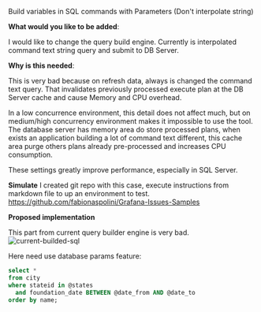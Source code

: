 Build variables in SQL commands with Parameters (Don't interpolate string)

**What would you like to be added**:

I would like to change the query build engine. Currently is interpolated command text string query and submit to DB Server. 

**Why is this needed**:

This is very bad because on refresh data, always is changed the command text query. That invalidates previously processed execute plan at the DB Server cache and cause Memory and CPU overhead.

In a low concurrence environment, this detail does not affect much, but on medium/high concurrency environment makes it impossible to use the tool.
The database server has memory area do store processed plans, when exists an application building a lot of command text different, this cache area purge others plans already pre-processed and increases CPU consumption.

These settings greatly improve performance, especially in SQL Server.

**Simulate**
I created git repo with this case, execute instructions from markdown file to up an environment to test.
https://github.com/fabionaspolini/Grafana-Issues-Samples

**Proposed implementation**

This part from current query builder engine is very bad.
![current-builded-sql](https://user-images.githubusercontent.com/8163004/73482896-5092ea80-437d-11ea-9e30-40bb3e3ba341.png)

Here need use database params feature:
```sql
select *
from city
where stateid in @states
  and foundation_date BETWEEN @date_from AND @date_to
order by name;
```